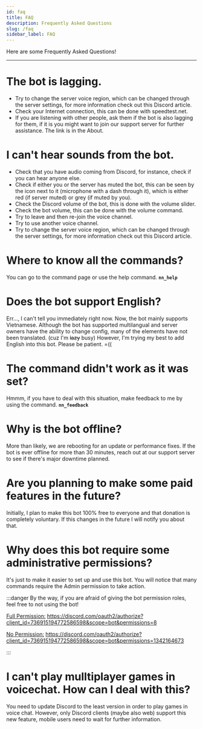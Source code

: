 ```yaml
---
id: faq
title: FAQ
description: Frequently Asked Questions
slug: /faq
sidebar_label: FAQ
---
```


Here are some Frequently Asked Questions!

---
# The bot is lagging.
- Try to change the server voice region, which can be changed through the server settings, for more information check out this Discord article.
- Check your Internet connection, this can be done with speedtest.net.
- If you are listening with other people, ask them if the bot is also lagging for them, if it is you might want to join our support server for further assistance. The link is in the About.

# I can't hear sounds from the bot.
- Check that you have audio coming from Discord, for instance, check if you can hear anyone else.
- Check if either you or the server has muted the bot, this can be seen by the icon next to it (microphone with a dash through it), which is either red (if server muted) or grey (if muted by you).
- Check the Discord volume of the bot, this is done with the volume slider.
- Check the bot volume, this can be done with the volume command.
- Try to leave and then re-join the voice channel.
- Try to use another voice channel.
- Try to change the server voice region, which can be changed through the server settings, for more information check out this Discord article.

# Where to know all the commands?
You can go to the command page or use the help command. **`nn_help`**

# Does the bot support English?
Err..., I can't tell you immediately right now. Now, the bot mainly supports Vietnamese. Although the bot has supported multilangual and server owners have the ability to change config, many of the elements have not been translated. (cuz I'm ~~lazy~~ busy) However, I'm trying my best to add English into this bot. Please be patient. =((

# The command didn't work as it was set?
Hmmm, if you have to deal with this situation, make feedback to me by using the command. **`nn_feedback`**

# Why is the bot offline?
More than likely, we are rebooting for an update or performance fixes. If the bot is ever offline for more than 30 minutes, reach out at our support server to see if there's major downtime planned.

# Are you planning to make some paid features in the future?
Initially, I plan to make this bot 100% free to everyone and that donation is completely voluntary. If this changes in the future I will notify you about that. 

# Why does this bot require some administrative permissions?
It's just to make it easier to set up and use this bot. You will notice that many commands require the Admin permission to take action.

:::danger By the way, if you are afraid of giving the bot permission roles, feel free to not using the bot!

[Full Permission:](https://discord.com/oauth2/authorize?client_id=736915194772586598&scope=bot&permissions=8) https://discord.com/oauth2/authorize?client_id=736915194772586598&scope=bot&permissions=8

[No Permission:](https://discord.com/oauth2/authorize?client_id=736915194772586598&scope=bot&permissions=1342164673) https://discord.com/oauth2/authorize?client_id=736915194772586598&scope=bot&permissions=1342164673

:::

# I can't play mulltiplayer games in voicechat. How can I deal with this?
You need to update Discord to the least version in order to play games in voice chat. However, only Discord clients (maybe also web) support this new feature, mobile users need to wait for further information.
